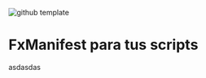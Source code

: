 ![github template](https://user-images.githubusercontent.com/32984490/167545136-28e331cb-b715-4044-a646-a0cb64a7b90b.png)

# FxManifest para tus scripts

asdasdas
